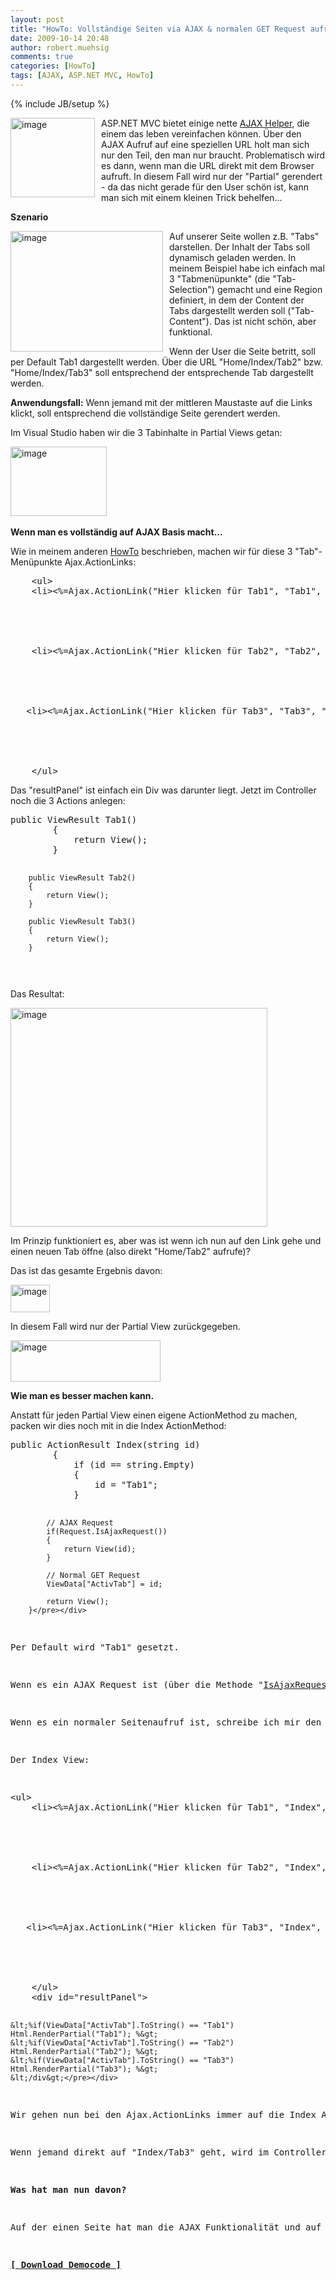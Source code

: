 ```yaml
---
layout: post
title: "HowTo: Vollständige Seiten via AJAX & normalen GET Request aufrufbar machen in ASP.NET MVC"
date: 2009-10-14 20:48
author: robert.muehsig
comments: true
categories: [HowTo]
tags: [AJAX, ASP.NET MVC, HowTo]
---
```

{% include JB/setup %}
<p><a href="{{BASE_PATH}}/assets/wp-images/image840.png"><img style="border-right: 0px; border-top: 0px; margin: 0px 10px 0px 0px; border-left: 0px; border-bottom: 0px" height="127" alt="image" src="{{BASE_PATH}}/assets/wp-images/image_thumb25.png" width="135" align="left" border="0"></a> ASP.NET MVC bietet einige nette <a href="{{BASE_PATH}}/2009/08/25/howto-ajax-und-aspnet-mvc/">AJAX Helper</a>, die einem das leben vereinfachen können. Über den AJAX Aufruf auf eine speziellen URL holt man sich nur den Teil, den man nur braucht. Problematisch wird es dann, wenn man die URL direkt mit dem Browser aufruft. In diesem Fall wird nur der "Partial" gerendert - da das nicht gerade für den User schön ist, kann man sich mit einem kleinen Trick behelfen...</p><!--more--> <p><strong>Szenario</strong></p> <p><a href="{{BASE_PATH}}/assets/wp-images/image841.png"><img style="border-right: 0px; border-top: 0px; margin: 0px 10px 0px 0px; border-left: 0px; border-bottom: 0px" height="193" alt="image" src="{{BASE_PATH}}/assets/wp-images/image_thumb26.png" width="244" align="left" border="0"></a> Auf unserer Seite wollen z.B. "Tabs" darstellen. Der Inhalt der Tabs soll dynamisch geladen werden. In meinem Beispiel habe ich einfach mal 3 "Tabmenüpunkte" (die "Tab-Selection") gemacht und eine Region definiert, in dem der Content der Tabs dargestellt werden soll ("Tab-Content"). Das ist nicht schön, aber funktional.</p> <p>Wenn der User die Seite betritt, soll per Default Tab1 dargestellt werden. Über die URL "Home/Index/Tab2" bzw. "Home/Index/Tab3" soll entsprechend der entsprechende Tab dargestellt werden.</p> <p><strong>Anwendungsfall:</strong> Wenn jemand mit der mittleren Maustaste auf die Links klickt, soll entsprechend die vollständige Seite gerendert werden.</p> <p>Im Visual Studio haben wir die 3 Tabinhalte in Partial Views getan:</p> <p><a href="{{BASE_PATH}}/assets/wp-images/image842.png"><img style="border-right: 0px; border-top: 0px; border-left: 0px; border-bottom: 0px" height="111" alt="image" src="{{BASE_PATH}}/assets/wp-images/image_thumb27.png" width="154" border="0"></a>&nbsp;</p> <p><strong>Wenn man es vollständig auf AJAX Basis macht...</strong></p> <p>Wie in meinem anderen <a href="{{BASE_PATH}}/2009/08/25/howto-ajax-und-aspnet-mvc/">HowTo</a> beschrieben, machen wir für diese 3 "Tab"-Menüpunkte Ajax.ActionLinks:</p> <div class="wlWriterSmartContent" id="scid:812469c5-0cb0-4c63-8c15-c81123a09de7:9333da67-2f55-4a67-87c1-7e7583d6aff3" style="padding-right: 0px; display: inline; padding-left: 0px; float: none; padding-bottom: 0px; margin: 0px; padding-top: 0px"><pre name="code" class="c#">    &lt;ul&gt;
    &lt;li&gt;&lt;%=Ajax.ActionLink("Hier klicken für Tab1", "Tab1", "Home",new AjaxOptions()
                                                                   {
                                                                       HttpMethod = "GET",
                                                                       UpdateTargetId = "resultPanel",
                                                                       InsertionMode = InsertionMode.Replace,
                                                                   })%&gt;	&lt;/li&gt;		
    &lt;li&gt;&lt;%=Ajax.ActionLink("Hier klicken für Tab2", "Tab2", "Home", new AjaxOptions()
                                                                {
                                                                   HttpMethod = "GET",
                                                                   UpdateTargetId = "resultPanel",
                                                                   InsertionMode = InsertionMode.Replace
                                                               })%&gt;&lt;/li&gt;
   &lt;li&gt;&lt;%=Ajax.ActionLink("Hier klicken für Tab3", "Tab3", "Home", new AjaxOptions()
                                                                {
                                                                   HttpMethod = "GET",
                                                                   UpdateTargetId = "resultPanel",
                                                                   InsertionMode = InsertionMode.Replace
                                                               })%&gt;&lt;/li&gt;                                                           
    &lt;/ul&gt;</pre></div>
<p>Das "resultPanel" ist einfach ein Div was darunter liegt. Jetzt im Controller noch die 3 Actions anlegen:</p>
<div class="wlWriterSmartContent" id="scid:812469c5-0cb0-4c63-8c15-c81123a09de7:57cba929-040d-4b93-8032-56b824a75a6b" style="padding-right: 0px; display: inline; padding-left: 0px; float: none; padding-bottom: 0px; margin: 0px; padding-top: 0px"><pre name="code" class="c#">public ViewResult Tab1()
        {
            return View();
        }

        public ViewResult Tab2()
        {
            return View();
        }

        public ViewResult Tab3()
        {
            return View();
        }
</pre></div>
<p>Das Resultat:</p>
<p><a href="{{BASE_PATH}}/assets/wp-images/image843.png"><img style="border-right: 0px; border-top: 0px; border-left: 0px; border-bottom: 0px" height="350" alt="image" src="{{BASE_PATH}}/assets/wp-images/image_thumb28.png" width="411" border="0"></a> </p>
<p>Im Prinzip funktioniert es, aber was ist wenn ich nun auf den Link gehe und einen neuen Tab öffne (also direkt "Home/Tab2" aufrufe)?</p>
<p>Das ist das gesamte Ergebnis davon:</p>
<p><a href="{{BASE_PATH}}/assets/wp-images/image844.png"><img style="border-right: 0px; border-top: 0px; border-left: 0px; border-bottom: 0px" height="44" alt="image" src="{{BASE_PATH}}/assets/wp-images/image_thumb29.png" width="63" border="0"></a> </p>
<p>In diesem Fall wird nur der Partial View zurückgegeben. </p>
<p><a href="{{BASE_PATH}}/assets/wp-images/image845.png"><img style="border-right: 0px; border-top: 0px; border-left: 0px; border-bottom: 0px" height="66" alt="image" src="{{BASE_PATH}}/assets/wp-images/image_thumb30.png" width="240" border="0"></a> </p>
<p><strong>Wie man es besser machen kann.</strong></p>
<p>Anstatt für jeden Partial View einen eigene ActionMethod zu machen, packen wir dies noch mit in die Index ActionMethod:</p>
<div class="wlWriterSmartContent" id="scid:812469c5-0cb0-4c63-8c15-c81123a09de7:f80cb642-3dfe-4190-b432-132ec9514e90" style="padding-right: 0px; display: inline; padding-left: 0px; float: none; padding-bottom: 0px; margin: 0px; padding-top: 0px"><pre name="code" class="c#">public ActionResult Index(string id)
        {
            if (id == string.Empty)
            {
                id = "Tab1";
            }

            // AJAX Request
            if(Request.IsAjaxRequest())
            {
                return View(id);
            }
            
            // Normal GET Request
            ViewData["ActivTab"] = id;

            return View();
        }</pre></div>
<p>Per Default wird "Tab1" gesetzt. </p>
<p>Wenn es ein AJAX Request ist (über die Methode "<a href="http://msdn.microsoft.com/en-us/library/system.web.mvc.ajaxrequestextensions.isajaxrequest.aspx">IsAjaxRequest</a>()") wird nur der entsprechende Partial View zurückgegeben. </p>
<p>Wenn es ein normaler Seitenaufruf ist, schreibe ich mir den "ActivTab" in das ViewData und gebe den Index View zurück. </p>
<p>Der Index View:</p>
<div class="wlWriterSmartContent" id="scid:812469c5-0cb0-4c63-8c15-c81123a09de7:91de793d-386b-44e6-abc6-beb206b3de4a" style="padding-right: 0px; display: inline; padding-left: 0px; float: none; padding-bottom: 0px; margin: 0px; padding-top: 0px"><pre name="code" class="c#">&lt;ul&gt;
    &lt;li&gt;&lt;%=Ajax.ActionLink("Hier klicken für Tab1", "Index", "Home", new { id = "Tab1" },new AjaxOptions()
                                                                   {
                                                                       HttpMethod = "GET",
                                                                       UpdateTargetId = "resultPanel",
                                                                       InsertionMode = InsertionMode.Replace,
                                                                   })%&gt;	&lt;/li&gt;		
    &lt;li&gt;&lt;%=Ajax.ActionLink("Hier klicken für Tab2", "Index", "Home", new { id = "Tab2" }, new AjaxOptions()
                                                                {
                                                                   HttpMethod = "GET",
                                                                   UpdateTargetId = "resultPanel",
                                                                   InsertionMode = InsertionMode.Replace
                                                               })%&gt;&lt;/li&gt;
   &lt;li&gt;&lt;%=Ajax.ActionLink("Hier klicken für Tab3", "Index", "Home", new { id = "Tab3" }, new AjaxOptions()
                                                                {
                                                                   HttpMethod = "GET",
                                                                   UpdateTargetId = "resultPanel",
                                                                   InsertionMode = InsertionMode.Replace
                                                               })%&gt;&lt;/li&gt;                                                           
    &lt;/ul&gt;
    &lt;div id="resultPanel"&gt;
    
    &lt;%if(ViewData["ActivTab"].ToString() == "Tab1") Html.RenderPartial("Tab1"); %&gt;
    &lt;%if(ViewData["ActivTab"].ToString() == "Tab2") Html.RenderPartial("Tab2"); %&gt;
    &lt;%if(ViewData["ActivTab"].ToString() == "Tab3") Html.RenderPartial("Tab3"); %&gt;      
    &lt;/div&gt;</pre></div>
<p>Wir gehen nun bei den Ajax.ActionLinks immer auf die Index ActionMethod und geben als <a href="{{BASE_PATH}}/2009/09/21/howto-asp-net-mvc-actionlinks-mit-parametern/">Parameter</a> den Tab mit.</p>
<p>Wenn jemand direkt auf "Index/Tab3" geht, wird im Controller ViewData["ActivTab"] auf "Tab3" gesetzt und somit wird Tab3 auch gerendert.</p>
<p><strong>Was hat man nun davon?</strong></p>
<p>Auf der einen Seite hat man die AJAX Funktionalität und auf der anderen Seite kann man trotzdem sehr einfach Direktlinks anbieten. Für Suchmaschinen ist dies sicherlich auch netter und es verlangt keine großer Javascriptspielerein und "Platzhalteranker" in der URL.</p>
<p><strong><a href="http://{{BASE_PATH}}/assets/files/democode/mvctabboxen/mvctabboxen.zip">[ Download Democode ]</a></strong></p>
